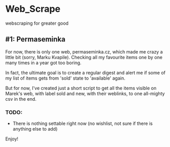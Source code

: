 # Web_Scrape
webscraping for greater good

## #1: Permaseminka

For now, there is only one web, permaseminka.cz, which made me crazy a little bit (sorry, Marku Kvapile). 
Checking all my favourite items one by one many times in a year got too boring.

In fact, the ultimate goal is to create a regular digest and alert me if some of my list of items gets from 'sold' state to 'available' again.

But for now, I've created just a short script to get all the items visible on Marek's web, with label sold and new, with their weblinks, to one all-mighty csv in the end.


### TODO: 
- There is nothing settable right now (no wishlist, not sure if there is anything else to add)


Enjoy! 
